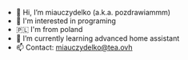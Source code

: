 - 👋 Hi, I’m miauczydelko (a.k.a. pozdrawiammm)
- 👀 I'm interested in programing
- 🇵🇱 I'm from poland
- 🌱 I’m currently learning advanced home assistant
- 📫 Contact: miauczydelko@tea.ovh
